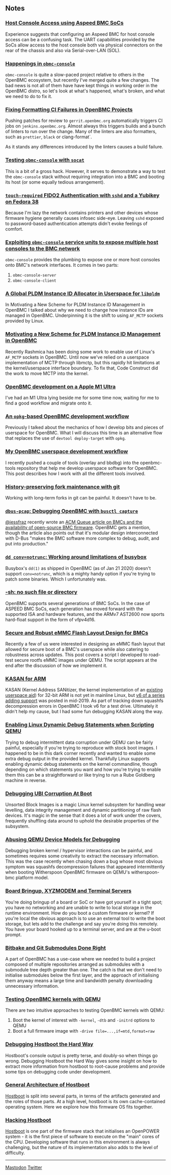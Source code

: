 ## Notes

### [Host Console Access using Aspeed BMC SoCs](notes/2023/05/09/host-console-access-using-aspeed-bmc-socs.md)

Experience suggests that configuring an Aspeed BMC for host console access can
be a confusing task. The UART capabilities provided by the SoCs allow access to
the host console both via physical connectors on the rear of the chassis and
also via Serial-over-LAN (SOL).

### [Happenings in `obmc-console`](notes/2023/05/08/happenings-in-obmc-console.md)

`obmc-console` is quite a slow-paced project relative to others in the OpenBMC
ecosystem, but recently I've merged quite a few changes. The bad news is not
all of them have have kept things in working order in the OpenBMC distro, so
let's look at what's happened, what's broken, and what we need to do to fix it.

### [Fixing Formatting CI Failures in OpenBMC Projects](notes/2023/05/03/fixing-formatting-CI-failures-in-openbmc.md)

Pushing patches for review to `gerrit.openbmc.org` automatically triggers CI
jobs on `jenkins.openbmc.org`. Almost always this triggers builds and a bunch of
linters to run over the change. Many of the linters are also formatters, such as
`prettier`, `black` or clang-format`.

As it stands any differences introduced by the linters causes a build failure.

### [Testing `obmc-console` with `socat`](notes/2023/05/02/testing-obmc-console-with-socat.md)

This is a bit of a gross hack. However, it serves to demonstrate a way to test
the `obmc-console` stack without requiring integration into a BMC and booting
its host (or some equally tedious arrangement).

### [`touch-required` FIDO2 Authentication with `sshd` and a Yubikey on Fedora 38](notes/2023/05/01/sshd-fido2-touch-required.md)

Because I'm lazy the network contains printers and other devices whose
firmware hygiene generally causes infosec side-eye. Leaving `sshd` exposed to
password-based authentication attempts didn't evoke feelings of comfort.

### [Exploiting `obmc-console` service units to expose multiple host consoles to the BMC network](notes/2023/03/31/exploiting-obmc-console-service-units-for-multiple-host-consoles.md)

`obmc-console` provides the plumbing to expose one or more host consoles onto
BMC's network interfaces. It comes in two parts:

1. `obmc-console-server`
2. `obmc-console-client`

### [A Global PLDM Instance ID Allocator in Userspace for `libpldm`](notes/2023/03/29/a-global-pldm-instance-id-allocator-for-libpldm.md)

In Motivating a New Scheme for PLDM Instance ID Management in
OpenBMC I talked about why we need to change how instance IDs are managed in
OpenBMC. Underpinning it is the shift to using `AF_MCTP` sockets provided by
Linux.

### [Motivating a New Scheme for PLDM Instance ID Management in OpenBMC](notes/2023/03/28/motivating-a-new-scheme-for-pldm-instance-id-management-in-openbmc.md)

Recently Rashmica has been doing some work to enable use of Linux's `AF_MCTP`
sockets in OpenBMC. Until now we've relied on a userspace implementation of MCTP
through libmctp, but this rapidly hit limitations at the kernel/userspace
interface boundary. To fix that, Code Construct did the work to move MCTP into
the kernel.

### [OpenBMC development on a Apple M1 Ultra](notes/2023/03/27/openbmc-development-on-an-m1-ultra.md)

I've had an M1 Ultra lying beside me for some time now, waiting for me to
find a good workflow and migrate onto it.

### [An `opkg`-based OpenBMC development workflow](notes/2022/05/13/opkg-based-development-workflow.md)

Previously I talked about the mechanics of how I develop bits and pieces of
userspace for OpenBMC. What I will discuss this time is an alternative
flow that replaces the use of `devtool deploy-target` with `opkg`.

### [My OpenBMC userspace development workflow](notes/2022/01/13/openbmc-development-workflow.md)

I recently pushed a couple of tools (overlay and bbdbg) into the openbmc-tools
repository that help me develop userspace software for OpenBMC. This post
describes how I work with all the different tools involved.

### [History-preserving fork maintenance with git](notes/2021/09/16/history-preserving-fork-maintenance-with-git.md)

Working with long-term forks in git can be painful. It doesn't have to be.

### [`dbus-pcap`: Debugging OpenBMC with `busctl capture`](notes/2020/01/22/dbus-pcap.md)

[@jessfraz](https://twitter.com/jessfraz) recently wrote an [ACM Queue article
on BMCs and the availability of open-source BMC
firmware](https://queue.acm.org/detail.cfm?id=3378404). OpenBMC gets a mention,
though the article also points out that it's modular design interconnected with
D-Bus "makes the BMC software more complex to debug, audit, and put into
production."

### [`dd conv=notrunc`: Working around limitations of busybox](notes/2020/01/21/ddconvnotrunc.md)

Busybox's `dd(1)` as shipped in OpenBMC (as of Jan 21 2020) doesn't support
`conv=notrunc`, which is a mighty handy option if you're trying to patch some
binaries. Which I unfortunately was.

### [-sh: no such file or directory](notes/2020/01/14/sh-no-such-file-or-directory.md)

OpenBMC supports several generations of BMC SoCs. In the case of ASPEED BMC
SoCs, each generation has moved forward with the supported ISA and hardware
features, and the ARMv7 AST2600 now sports hard-float support in the form of
vfpv4d16.

### [Secure and Robust eMMC Flash Layout Design for BMCs](notes/2020/01/08/emmc-flash-layout-design-for-bmcs.md)

Recently a few of us were interested in designing an eMMC flash layout that
allowed for secure boot of a BMC's userspace while also catering to robustness
across updates. This post covers a script I developed to road-test secure
rootfs eMMC images under QEMU. The script appears at the end after the
discussion of how we implement it.

### [KASAN for ARM](notes/2019/12/27/arm-kasan.md)

KASAN (Kernel Address SANitizer, the kernel implementation of an [existing
userspace aid](https://en.wikipedia.org/wiki/AddressSanitizer)) for 32-bit ARM
is not yet in mainline Linux, but [v6 of a
series adding support](https://lore.kernel.org/lkml/20190617221134.9930-1-f.fainelli@gmail.com/)
was posted in mid-2019. As part of tracking down squashfs decompression errors
in OpenBMC I took v6 for a test drive. Ultimately it didn't help my cause, but
I had some fun debugging KASAN along the way.

### [Enabling Linux Dynamic Debug Statements when Scripting QEMU](notes/2019/12/22/enabling-dyndbg-while-scripting-qemu.md)

Trying to debug intermittent data corruption under QEMU can be fairly painful,
especially if you're trying to reproduce with stock boot images. I happened to
be in this dark corner recently and wanted to enable some extra debug output in
the provided kernel. Thankfully Linux supports enabling dynamic debug
statements on the kernel commandline, though depending on which statements you
want and how you're trying to enable them this can be a straightforward or like
trying to run a Rube Goldberg machine in reverse.

### [Debugging UBI Corruption At Boot](notes/2019/12/22/debugging-ubi-corruption-at-boot.md)

Unsorted Block Images is a magic Linux kernel subsystem for handling wear
levelling, data integrity management and dynamic partitioning of raw flash
devices. It's magic in the sense that it does a lot of work under the covers,
frequently shuffling data around to uphold the desirable properties of the
subsystem.

### [Abusing QEMU Device Models for Debugging](notes/2019/12/22/abusing-qemu-device-models.md)

Debugging broken kernel / hypervisor interactions can be painful, and sometimes
requires some creativity to extract the necessary information. This was the
case recently when chasing down a bug whose most obvious symptom was squashfs
decompression failures that appeared intermittently when booting Witherspoon
OpenBMC firmware on QEMU's witherspoon-bmc platform model.

### [Board Bringup, XYZMODEM and Terminal Servers](notes/2019/09/06/board-bringup-xyzmodem-and-terminal-servers.md)

You're doing bringup of a board or SoC or have got yourself in a tight spot;
you have no networking and are unable to write to local storage in the runtime
environment. How do you boot a custom firmware or kernel? If you're local the
obvious approach is to use an external tool to write the boot storage, but lets
add to the challenge and say you're doing this remotely. You have your board
hooked up to a terminal server, and are at the u-boot prompt.

### [Bitbake and Git Submodules Done Right](notes/2019/08/30/bitbake-and-git-submodules.md)

A part of OpenBMC has a use-case where we needed to build a project composed of
multiple repositories arranged as submodules with a submodule tree depth
greater than one. The catch is that we don't need to initialise submodules
below the first layer, and the approach of initialising them anyway means a
large time and bandwidth penalty downloading unnecessary information.

### [Testing OpenBMC kernels with QEMU](notes/2019/08/29/testing-openbmc-kernels-with-qemu.md)

There are two intuitive approaches to testing OpenBMC kernels with QEMU:

1. Boot the kernel of interest with `-kernel`, `-dtb` and `-initrd` options to
   QEMU
2. Boot a full firmware image with `-drive file=...,if=mtd,format=raw`

### [Debugging Hostboot the Hard Way](notes/2018/09/03/debugging-hostboot.md)

Hostboot's console output is pretty terse, and doubly-so when things go wrong.
Debugging Hostboot the Hard Way gives some insight on how to extract more
information from hostboot to root-cause problems and provide some tips on
debugging code under development.

### [General Architecture of Hostboot](notes/2018/08/19/hostboot-architecture.md)

[Hostboot](https://github.com/open-power/hostboot) is split into several parts,
in terms of the artifacts generated and the roles of those parts. At a high
level, hostboot is its own cache-contained operating system. Here we explore
how this firmware OS fits together.

### [Hacking Hostboot](notes/2018/08/17/hacking-hostboot.md)

[Hostboot](https://github.com/open-power/hostboot) is one part of the firmware
stack that initialises an OpenPOWER system - it is the first piece of software
to execute on the "main" cores of the CPU. Developing software that runs in
this environment is always challenging, but the nature of its implementation
also adds to the level of difficulty.

---

<a rel="me" href="https://social.tchncs.de/@arj">Mastodon</a>
<a rel="me" href="https://twitter.com/mramboar">Twitter</a>
